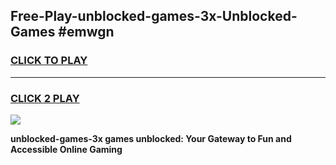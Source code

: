 
## Free-Play-unblocked-games-3x-Unblocked-Games #emwgn
<h3>
<a href="https://news.freeplayer.one?title=unblocked-games-3x&ref=8M">CLICK TO PLAY</a></h3>
<hr>

<h3>
<a href="https://news.freeplayer.one?title=unblocked-games-3x&ref=8M">CLICK 2 PLAY</a>
  
</h3>

<a href="https://news.freeplayer.one?title=unblocked-games-3x&ref=8M"><img src="https://clearcache.store/games.png"></a>


**unblocked-games-3x games unblocked: Your Gateway to Fun and Accessible Online Gaming**

